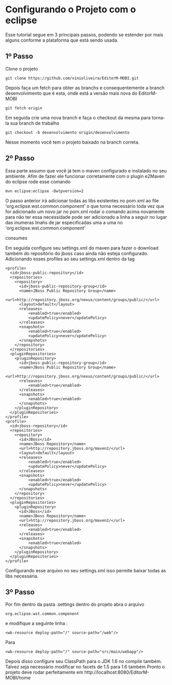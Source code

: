 Configurando o Projeto com o eclipse
===

Esse tutorial segue em 3 principais passos, podendo se estender por mais alguns conforme a plataforma que está sendo usada.



1º Passo 
---------------------------

Clone o projeto 

    git clone https://github.com/vinioliveira/EditorM-MOBI.git

Depois faça um fetch para obter as branchs e consequentemente a branch 
desenvolvimento que é esta, onde está a versão mais nova do EditorM-MOBI

    git fetch origin 

Em seguida crie uma nova branch e faça o checkout da mesma para torna-la 
sua branch de trabalho 
  
    git checkout -b desenvolvimento origin/desenvolvimento 

Nesse momento você tem o projeto baixado na branch correta. 


2º Passo
---------------------------

Essa parte assumo que você já tem o maven configurado e instalado no seu 
ambiente. Afim de fazer ele funcionar corretamente com o plugin e2Maven 
do eclipse rode esse comando 
  
    mvn eclipse:eclipse -Dwtpversion=2

O passo anterior irá adicionar todas as libs existentes no pom.xml ao file 'org.eclipse.wst.common.component' 
o que torna necessário toda vez que for adicionado um novo jar no pom.xml rodar o comando acima novamente
para não ter essa necessidade pode ser adicionado a linha a seguir no lugar das inumeras linahs de jar
especificadas uma a uma no 'org.eclipse.wst.common.component' 

   <dependent-module deploy-path="/WEB-INF/lib" handle="module:/classpath/con/org.maven.ide.eclipse.MAVEN2_CLASSPATH_CONTAINER">
       <dependency-type>consumes</dependency-type>
   </dependent-module>

Em seguida configure seu settings.xml do maven para fazer o download também do 
repositório do jboss caso ainda não esteja configurado. Adicionando esses profiles
ao seu settings.xml dentro da tag <profiles></profiles>

    <profile>
      <id>jboss-public-repository</id>	
      <repositories>
        <repository>
          <id>jboss-public-repository-group</id>
          <name>JBoss Public Repository Group</name>
          <url>http://repository.jboss.org/nexus/content/groups/public/</url>
          <layout>default</layout>
          <releases>
	          <enabled>true</enabled>
	          <updatePolicy>never</updatePolicy>
          </releases>
          <snapshots>
	          <enabled>true</enabled>
	          <updatePolicy>never</updatePolicy>
          </snapshots>
        </repository>
      </repositories>
      <pluginRepositories>
        <pluginRepository>
          <id>jboss-public-repository-group</id>
          <name>JBoss Public Repository Group</name>
          <url>http://repository.jboss.org/nexus/content/groups/public/</url>
          <releases>
	          <enabled>true</enabled>
          </releases>
          <snapshots>
	          <enabled>true</enabled>
          </snapshots>
        </pluginRepository>
      </pluginRepositories>
    </profile>
    <profile>
      <id>jboss-repository</id>	
      <repositories>
        <repository>
          <id>JBoss</id>
          <name>JBoss Repository</name>
          <url>http://repository.jboss.org/maven2/</url>
          <layout>default</layout>
          <releases>
	          <enabled>true</enabled>
	          <updatePolicy>never</updatePolicy>
          </releases>
          <snapshots>
	          <enabled>true</enabled>
	          <updatePolicy>never</updatePolicy>
          </snapshots>
        </repository>
      </repositories>
      <pluginRepositories>
        <pluginRepository>
          <id>JBoss</id>
          <name>JBoss Repository</name>
          <url>http://repository.jboss.org/maven2/</url>
          <releases>
	          <enabled>true</enabled>
          </releases>
          <snapshots>
	          <enabled>true</enabled>
          </snapshots>
        </pluginRepository>
      </pluginRepositories>
    </profile>

Configurando esse arquivo no seu settings.xml isso permite baixar todas as libs necessária. 



3º Passo 
---------------------------

Por fim dentro da pasta .settings dentro do projeto abra o arquivo 

    org.eclipse.wst.common.component 

e modifique a seguinte linha : 

    <wb-resource deploy-path="/" source-path="/web"/>

Para 

    <wb-resource deploy-path="/" source-path="src/main/webapp"/>

Depois disso configure seu ClassPath para o JDK 1.6 no compile também. Talvez seja necessário modificar no facets de 1.5 para 1.6 também 
Pronto o projeto deve rodar perfeitamente em http://localhost:8080/EditorM-MOBI/home
